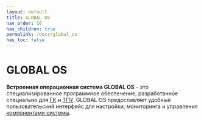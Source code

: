```yaml
---
layout: default
title: GLOBAL OS
nav_order: 10
has_children: true
permalink: /docs/global_os
has_toc: false
---
```


# GLOBAL OS
**Встроенная операционная система GLOBAL OS** - это специализированное программное обеспечение, разработанное специально для [ГК] и [ТПУ]. GLOBAL OS предоставляет удобный пользовательский интерфейс для настройки, мониторинга и управления [компонентами системы].

[ГК]: /gk_manual/docs/gk#гк
[ТПУ]: /gk_manual/docs/tpu#тпу
[компонентами системы]: /gk_manual/docs/global_system#состав-системы
